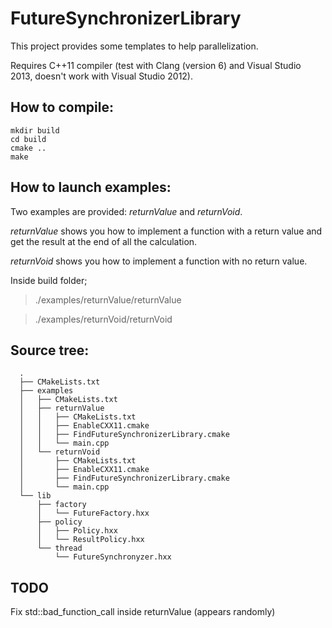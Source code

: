 # FutureSynchronizerLibrary

This project provides some templates to help parallelization.

Requires C++11 compiler (test with Clang (version 6) and Visual Studio 2013, doesn't work with Visual Studio 2012).

## How to compile:

~~~
mkdir build
cd build
cmake ..
make
~~~

## How to launch examples:

Two examples are provided: <i>returnValue</i> and <i>returnVoid</i>.

<i>returnValue</i> shows you how to implement a function with a return value and
get the result at the end of all the calculation.

<i>returnVoid</i> shows you how to implement a function with no return value.

Inside build folder;

>./examples/returnValue/returnValue

>./examples/returnVoid/returnVoid


## Source tree:

~~~
  .
  ├── CMakeLists.txt
  ├── examples
  │   ├── CMakeLists.txt
  │   ├── returnValue
  │   │   ├── CMakeLists.txt
  │   │   ├── EnableCXX11.cmake
  │   │   ├── FindFutureSynchronizerLibrary.cmake
  │   │   └── main.cpp
  │   └── returnVoid
  │       ├── CMakeLists.txt
  │       ├── EnableCXX11.cmake
  │       ├── FindFutureSynchronizerLibrary.cmake
  │       └── main.cpp
  └── lib
      ├── factory
      │   └── FutureFactory.hxx
      ├── policy
      │   ├── Policy.hxx
  	  │   └── ResultPolicy.hxx
      └── thread
          └── FutureSynchronyzer.hxx
~~~

## TODO

Fix std::bad_function_call inside returnValue (appears randomly)
